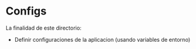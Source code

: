 # Configs

La finalidad de este directorio:

- Definir configuraciones de la aplicacion (usando variables de entorno)